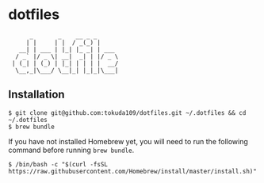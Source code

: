 # dotfiles

```
      _       _    __ _ _
     | |     | |  / _(_) |
   __| | ___ | |_| |_ _| | ___
  / _` |/ _ \| __|  _| | |/ _ \
 | (_| | (_) | |_| | | | |  __/
  \__,_|\___/ \__|_| |_|_|\___|

```

## Installation

```
$ git clone git@github.com:tokuda109/dotfiles.git ~/.dotfiles && cd ~/.dotfiles
$ brew bundle
```

If you have not installed Homebrew yet, you will need to run the following command before running `brew bundle`.

```
$ /bin/bash -c "$(curl -fsSL https://raw.githubusercontent.com/Homebrew/install/master/install.sh)"
```
